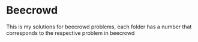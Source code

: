 # Beecrowd
This is my solutions for beecrowd problems, each folder has a number that corresponds to the respective problem in beecrowd
